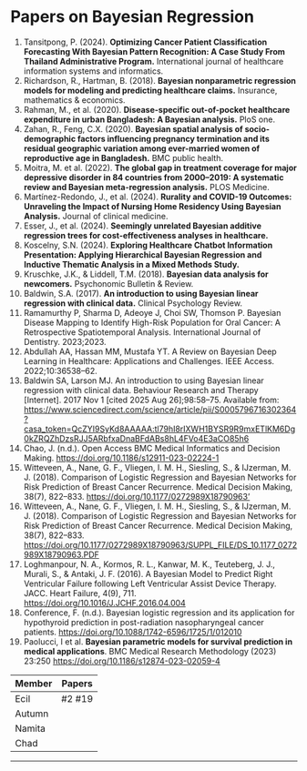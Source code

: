 # Papers on Bayesian Regression

1. Tansitpong, P. (2024). **Optimizing Cancer Patient Classification Forecasting With Bayesian Pattern Recognition: A Case Study From Thailand Administrative Program.** International journal of healthcare information systems and informatics.
2. Richardson, R., Hartman, B. (2018). **Bayesian nonparametric regression models for modeling and predicting healthcare claims.** Insurance, mathematics & economics.
3. Rahman, M., et al. (2020). **Disease-specific out-of-pocket healthcare expenditure in urban Bangladesh: A Bayesian analysis.** PloS one.
4. Zahan, R., Feng, C.X. (2020). **Bayesian spatial analysis of socio-demographic factors influencing pregnancy termination and its residual geographic variation among ever-married women of reproductive age in Bangladesh.** BMC public health.
5. Moitra, M. et al. (2022). **The global gap in treatment coverage for major depressive disorder in 84 countries from 2000–2019: A systematic review and Bayesian meta-regression analysis.** PLOS Medicine.
6. Martínez-Redondo, J., et al. (2024). **Rurality and COVID-19 Outcomes: Unraveling the Impact of Nursing Home Residency Using Bayesian Analysis.** Journal of clinical medicine.
7. Esser, J., et al. (2024). **Seemingly unrelated Bayesian additive regression trees for cost-effectiveness analyses in healthcare.**
8. Koscelny, S.N. (2024). **Exploring Healthcare Chatbot Information Presentation: Applying Hierarchical Bayesian Regression and Inductive Thematic Analysis in a Mixed Methods Study.**
9. Kruschke, J.K., & Liddell, T.M. (2018). **Bayesian data analysis for newcomers.** Psychonomic Bulletin & Review.
10. Baldwin, S.A. (2017). **An introduction to using Bayesian linear regression with clinical data.** Clinical Psychology Review.
11. Ramamurthy P, Sharma D, Adeoye J, Choi SW, Thomson P. Bayesian Disease Mapping to Identify High-Risk Population for Oral Cancer: A Retrospective Spatiotemporal Analysis. International Journal of Dentistry. 2023;2023.
12. Abdullah AA, Hassan MM, Mustafa YT. A Review on Bayesian Deep Learning in Healthcare: Applications and Challenges. IEEE Access. 2022;10:36538–62.
13. Baldwin SA, Larson MJ. An introduction to using Bayesian linear regression with clinical data. Behaviour Research and Therapy [Internet]. 2017 Nov 1 [cited 2025 Aug 26];98:58–75. Available from: https://www.sciencedirect.com/science/article/pii/S0005796716302364?casa_token=QcZYI9SyKd8AAAAA:tl79hI8rIXWH1BYSR9R9mxETlKM6Dg0kZRQZhDzsRJJ5ARbfxaDnaBFdABs8hL4FVo4E3aCO85h6
14. Chao, J. (n.d.). Open Access BMC Medical Informatics and Decision Making. https://doi.org/10.1186/s12911-023-02224-1
15. Witteveen, A., Nane, G. F., Vliegen, I. M. H., Siesling, S., & IJzerman, M. J. (2018). Comparison of Logistic Regression and Bayesian Networks for Risk Prediction of Breast Cancer Recurrence. Medical Decision Making, 38(7), 822–833. https://doi.org/10.1177/0272989X18790963’
16. Witteveen, A., Nane, G. F., Vliegen, I. M. H., Siesling, S., & IJzerman, M. J. (2018). Comparison of Logistic Regression and Bayesian Networks for Risk Prediction of Breast Cancer Recurrence. Medical Decision Making, 38(7), 822–833. https://doi.org/10.1177/0272989X18790963/SUPPL_FILE/DS_10.1177_0272989X18790963.PDF
17. Loghmanpour, N. A., Kormos, R. L., Kanwar, M. K., Teuteberg, J. J., Murali, S., & Antaki, J. F. (2016). A Bayesian Model to Predict Right Ventricular Failure following Left Ventricular Assist Device Therapy. JACC. Heart Failure, 4(9), 711. https://doi.org/10.1016/J.JCHF.2016.04.004
18. Conference, F. (n.d.). Bayesian logistic regression and its application for hypothyroid prediction in post-radiation nasopharyngeal cancer patients. https://doi.org/10.1088/1742-6596/1725/1/012010
19. Paolucci, I et al. **Bayesian parametric models for survival prediction in medical applications**. BMC Medical Research Methodology (2023) 23:250 https://doi.org/10.1186/s12874-023-02059-4

| Member | Papers |
|--------|--------|
| Ecil   | #2 #19 |
| Autumn |        |
| Namita |        |
| Chad   |        |

---

   
   

